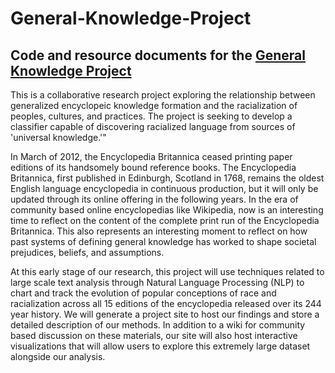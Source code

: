 # General-Knowledge-Project

## Code and resource documents for the [General Knowledge Project](https://generalknowledgeproject.network/)

This is a collaborative research project exploring the relationship between generalized encyclopeic knowledge formation and the racialization of peoples, cultures, and practices. The project is seeking to develop a classifier capable of discovering racialized language from sources of 'universal knowledge.'"

In March of 2012, the Encyclopedia Britannica ceased printing paper editions of its handsomely bound reference books. The Encyclopedia Britannica, first published in Edinburgh, Scotland in 1768, remains the oldest English language encyclopedia in continuous production, but it will only be updated through its online offering in the following years. In the era of community based online encyclopedias like Wikipedia, now is an interesting time to reflect on the content of the complete print run of the Encyclopedia Britannica. This also represents an interesting moment to reflect on how past systems of defining general knowledge has worked to shape societal prejudices, beliefs, and assumptions.

At this early stage of our research, this project will use techniques related to large scale text analysis through Natural Language Processing (NLP) to chart and track the evolution of popular conceptions of race and racialization across all 15 editions of the encyclopedia released over its 244 year history. We will generate a project site to host our findings and store a detailed description of our methods. In addition to a wiki for community based discussion on these materials, our site will also host interactive visualizations that will allow users to explore this extremely large dataset alongside our analysis.


